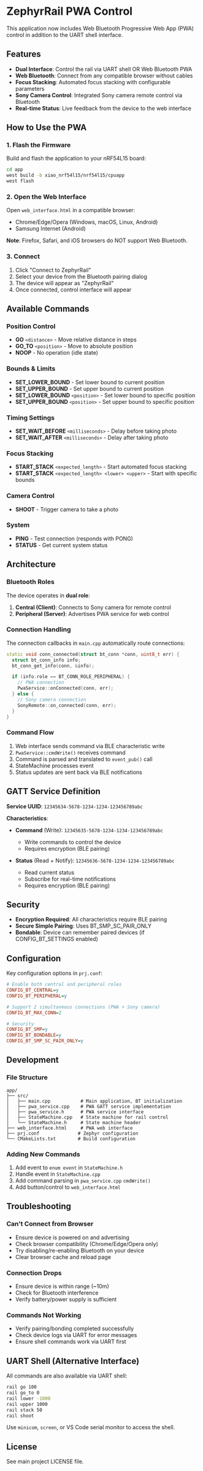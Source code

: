 # ZephyrRail PWA Control

This application now includes Web Bluetooth Progressive Web App (PWA) control in addition to the UART shell interface.

## Features

- **Dual Interface**: Control the rail via UART shell OR Web Bluetooth PWA
- **Web Bluetooth**: Connect from any compatible browser without cables
- **Focus Stacking**: Automated focus stacking with configurable parameters
- **Sony Camera Control**: Integrated Sony camera remote control via Bluetooth
- **Real-time Status**: Live feedback from the device to the web interface

## How to Use the PWA

### 1. Flash the Firmware

Build and flash the application to your nRF54L15 board:

```bash
cd app
west build -b xiao_nrf54l15/nrf54l15/cpuapp
west flash
```

### 2. Open the Web Interface

Open `web_interface.html` in a compatible browser:
- Chrome/Edge/Opera (Windows, macOS, Linux, Android)
- Samsung Internet (Android)

**Note**: Firefox, Safari, and iOS browsers do NOT support Web Bluetooth.

### 3. Connect

1. Click "Connect to ZephyrRail"
2. Select your device from the Bluetooth pairing dialog
3. The device will appear as "ZephyrRail"
4. Once connected, control interface will appear

## Available Commands

### Position Control
- **GO** `<distance>` - Move relative distance in steps
- **GO_TO** `<position>` - Move to absolute position
- **NOOP** - No operation (idle state)

### Bounds & Limits
- **SET_LOWER_BOUND** - Set lower bound to current position
- **SET_UPPER_BOUND** - Set upper bound to current position
- **SET_LOWER_BOUND** `<position>` - Set lower bound to specific position
- **SET_UPPER_BOUND** `<position>` - Set upper bound to specific position

### Timing Settings
- **SET_WAIT_BEFORE** `<milliseconds>` - Delay before taking photo
- **SET_WAIT_AFTER** `<milliseconds>` - Delay after taking photo

### Focus Stacking
- **START_STACK** `<expected_length>` - Start automated focus stacking
- **START_STACK** `<expected_length> <lower> <upper>` - Start with specific bounds

### Camera Control
- **SHOOT** - Trigger camera to take a photo

### System
- **PING** - Test connection (responds with PONG)
- **STATUS** - Get current system status

## Architecture

### Bluetooth Roles

The device operates in **dual role**:

1. **Central (Client)**: Connects to Sony camera for remote control
2. **Peripheral (Server)**: Advertises PWA service for web control

### Connection Handling

The connection callbacks in `main.cpp` automatically route connections:

```cpp
static void conn_connected(struct bt_conn *conn, uint8_t err) {
  struct bt_conn_info info;
  bt_conn_get_info(conn, &info);

  if (info.role == BT_CONN_ROLE_PERIPHERAL) {
    // PWA connection
    PwaService::onConnected(conn, err);
  } else {
    // Sony camera connection
    SonyRemote::on_connected(conn, err);
  }
}
```

### Command Flow

1. Web interface sends command via BLE characteristic write
2. `PwaService::cmdWrite()` receives command
3. Command is parsed and translated to `event_pub()` call
4. StateMachine processes event
5. Status updates are sent back via BLE notifications

## GATT Service Definition

**Service UUID**: `12345634-5678-1234-1234-123456789abc`

**Characteristics**:
- **Command** (Write): `12345635-5678-1234-1234-123456789abc`
  - Write commands to control the device
  - Requires encryption (BLE pairing)
  
- **Status** (Read + Notify): `12345636-5678-1234-1234-123456789abc`
  - Read current status
  - Subscribe for real-time notifications
  - Requires encryption (BLE pairing)

## Security

- **Encryption Required**: All characteristics require BLE pairing
- **Secure Simple Pairing**: Uses BT_SMP_SC_PAIR_ONLY
- **Bondable**: Device can remember paired devices (if CONFIG_BT_SETTINGS enabled)

## Configuration

Key configuration options in `prj.conf`:

```ini
# Enable both central and peripheral roles
CONFIG_BT_CENTRAL=y
CONFIG_BT_PERIPHERAL=y

# Support 2 simultaneous connections (PWA + Sony camera)
CONFIG_BT_MAX_CONN=2

# Security
CONFIG_BT_SMP=y
CONFIG_BT_BONDABLE=y
CONFIG_BT_SMP_SC_PAIR_ONLY=y
```

## Development

### File Structure

```
app/
├── src/
│   ├── main.cpp           # Main application, BT initialization
│   ├── pwa_service.cpp    # PWA GATT service implementation
│   ├── pwa_service.h      # PWA service interface
│   ├── StateMachine.cpp   # State machine for rail control
│   └── StateMachine.h     # State machine header
├── web_interface.html     # PWA web interface
├── prj.conf              # Zephyr configuration
└── CMakeLists.txt        # Build configuration
```

### Adding New Commands

1. Add event to `enum event` in `StateMachine.h`
2. Handle event in `StateMachine.cpp`
3. Add command parsing in `pwa_service.cpp` `cmdWrite()`
4. Add button/control to `web_interface.html`

## Troubleshooting

### Can't Connect from Browser
- Ensure device is powered on and advertising
- Check browser compatibility (Chrome/Edge/Opera only)
- Try disabling/re-enabling Bluetooth on your device
- Clear browser cache and reload page

### Connection Drops
- Ensure device is within range (~10m)
- Check for Bluetooth interference
- Verify battery/power supply is sufficient

### Commands Not Working
- Verify pairing/bonding completed successfully
- Check device logs via UART for error messages
- Ensure shell commands work via UART first

## UART Shell (Alternative Interface)

All commands are also available via UART shell:

```bash
rail go 100
rail go_to 0
rail lower -1000
rail upper 1000
rail stack 50
rail shoot
```

Use `minicom`, `screen`, or VS Code serial monitor to access the shell.

## License

See main project LICENSE file.
